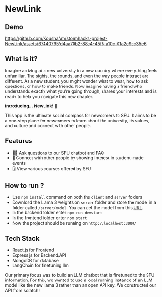 # NewLink 

## Demo


https://github.com/KoushaAm/stormhacks-project-NewLink/assets/67440795/d4aa70b2-88c4-45f5-a10c-01a2c9ec35e6




## What is it?

Imagine arriving at a new university in a new country where everything feels unfamiliar. The sights, the sounds, and even the way people interact are different. As a new student, you might wonder what to wear, how to ask questions, or how to make friends. Now imagine having a friend who understands exactly what you’re going through, shares your interests and is ready to help you navigate this new chapter. 

**Introducing... NewLink! 🎉**

This app is the ultimate social compass for newcomers to SFU. It aims to be a one-stop place for newcomers to learn about the university, its values, and culture and connect with other people.

## Features

- 🙋‍♂️ Ask questions to our SFU chatbot and FAQ
- 🤝 Connect with other people by showing interest in student-made events
- 🗓 View various courses offered by SFU
  
## How to run ?
- Use `npm install` command on both the `client` and `server` folders
- Download the Llama 3 weights on `server` folder and store the model in a folder called `/server/model`. You can get the model from this [URL](https://huggingface.co/QuantFactory/Meta-Llama-3-8B-Instruct-GGUF/blob/main/Meta-Llama-3-8B-Instruct.Q2_K.gguf).
- In the backend folder enter `npm run devstart`
- In the frontend folder enter `npm start`
- Now the project should be running on `http://localhost:3000/`
  
## Tech Stack

- React.js for Frontend
- Express.js for Backend/API
- MongoDB for database
- LangChain for finetuning llm

Our primary focus was to build an LLM chatbot that is finetuned to the SFU information. For this, we wanted to use a local running instance of an LLM model like the new llama 3 rather than an open API key. We constructed our API from scratch!
 
